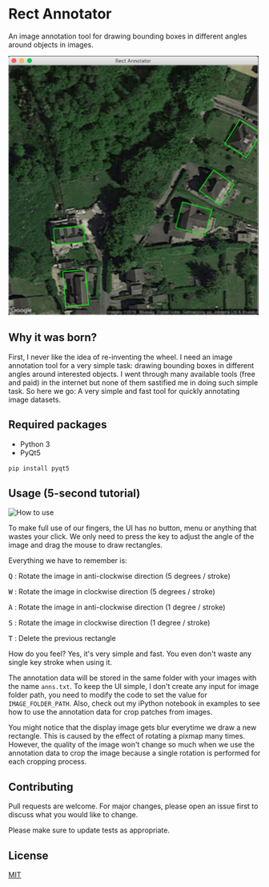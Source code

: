 # Rect Annotator
An image annotation tool for drawing bounding boxes in different angles around objects in images.

<img src="screenshots/1.png" alt="A screenshot from the tool" width="500"/>

## Why it was born?
First, I never like the idea of re-inventing the wheel. I need an image annotation tool for a very simple task: drawing bounding boxes in different angles around interested objects. I went through many available tools (free and paid) in the internet but none of them sastified me in doing such simple task. So here we go: A very simple and fast tool for quickly annotating image datasets.

## Required packages
* Python 3
* PyQt5 
```bash 
pip install pyqt5 
```

## Usage (5-second tutorial)

<img src="screenshots/usage.gif" alt="How to use" width="500"/>

To make full use of our fingers, the UI has no button, menu or anything that wastes your click. We only need to press the key to adjust the angle of the image and drag the mouse to draw rectangles.

Everything we have to remember is:

<kbd>Q</kbd> : Rotate the image in anti-clockwise direction (5 degrees / stroke)

<kbd>W</kbd> : Rotate the image in clockwise direction (5 degrees / stroke)

<kbd>A</kbd> : Rotate the image in anti-clockwise direction (1 degree / stroke)

<kbd>S</kbd> : Rotate the image in clockwise direction (1 degree / stroke)

<kbd>T</kbd> : Delete the previous rectangle

How do you feel? Yes, it's very simple and fast. You even don't waste any single key stroke when using it.

The annotation data will be stored in the same folder with your images with the name ```anns.txt```. To keep the UI simple, I don't create any input for image folder path, you need to modify the code to set the value for ```IMAGE_FOLDER_PATH```. Also, check out my iPython notebook in examples to see how to use the annotation data for crop patches from images.

You might notice that the display image gets blur everytime we draw a new rectangle. This is caused by the effect of rotating a pixmap many times. However, the quality of the image won't change so much when we use the annotation data to crop the image because a single rotation is performed for each cropping process.

## Contributing
Pull requests are welcome. For major changes, please open an issue first to discuss what you would like to change.

Please make sure to update tests as appropriate.

## License
[MIT](https://choosealicense.com/licenses/mit/)

